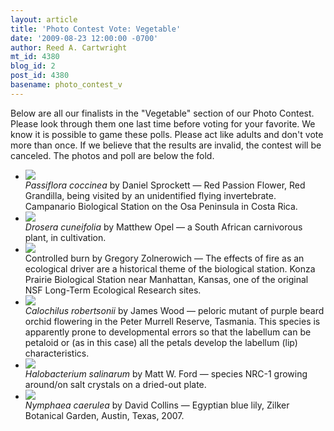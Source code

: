 ```yaml
---
layout: article
title: 'Photo Contest Vote: Vegetable'
date: '2009-08-23 12:00:00 -0700'
author: Reed A. Cartwright
mt_id: 4380
blog_id: 2
post_id: 4380
basename: photo_contest_v
---
```

Below are all our finalists in the "Vegetable" section of our Photo Contest.  Please look through them one last time before voting for your favorite.  We know it is possible to game these polls.  Please act like adults and don't vote more than once.  If we believe that the results are invalid, the contest will be canceled.  The photos and poll are below the fold.


<ul id="mygalleryview">
<li><img src="{{ site.baseurl }}/uploads/2009/Sprockett.passion_fruit_bloom.jpg" />
<div class="panel-overlay">
<i>Passiflora coccinea</i> by Daniel Sprockett &mdash; Red Passion Flower, Red Grandilla, being visited by an unidentified flying invertebrate. Campanario Biological Station on the Osa Peninsula in Costa Rica.
</div>
</li>
<li><img src="{{ site.baseurl }}/uploads/2009/Opel.Drosera_cuneifolia.JPG" />
<div class="panel-overlay">
<i>Drosera cuneifolia</i> by Matthew Opel &mdash; a South African carnivorous plant, in cultivation.
</div>
</li>
<li><img src="{{ site.baseurl }}/uploads/2009/Zolnerowich.Controlledburn.jpg" />
<div class="panel-overlay">
Controlled burn by Gregory Zolnerowich &mdash; The effects of fire as an ecological driver are a historical theme of the biological station. Konza Prairie Biological Station near Manhattan, Kansas, one of the original NSF Long-Term Ecological Research sites.
</div>
</li>
<li><img src="{{ site.baseurl }}/uploads/2009/wood.Calochilus.jpg" />
<div class="panel-overlay">
<i>Calochilus robertsonii</i> by James Wood &mdash; peloric mutant of purple beard orchid flowering in the Peter Murrell Reserve, Tasmania. This species is apparently prone to developmental errors so that the labellum can be petaloid or (as in this case) all the petals develop the labellum (lip) characteristics. 
</div>
</li>
<li><img src="{{ site.baseurl }}/uploads/2009/Ford.Halobacterium.jpg" />
<div class="panel-overlay">
<i>Halobacterium salinarum</i> by Matt W. Ford &mdash;  species NRC-1 growing around/on salt crystals on a dried-out plate.
</div>
</li>
<li><img src="{{ site.baseurl }}/uploads/2009/Collins.Water_Lily.jpg" />
<div class="panel-overlay">
<i>Nymphaea caerulea</i> by David Collins &mdash; Egyptian blue lily, Zilker Botanical Garden, Austin, Texas, 2007.
</div>
</li>
</ul>
<script>
$(function(){
$('#mygalleryview').galleryView({
panel_width: 600,
panel_height: 450,
frame_width: 100,
frame_height: 100,
nav_theme: '/scripts/ext/themes/light',
transition_interval: 0
});
});
</script>
<style>
.gallery {
background-color: #333 !important;
margin-left: auto;
margin-right: auto;
}
.pointer {
border-bottom-color: #FFF !important;
}
.frame.current .img_wrap {
border-color: #FFF !important;
}
.gallery img {
margin: 0px !important;
}
.frame .img_wrap {
border-width: 3px !important;
}
</style>
